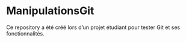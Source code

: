 # ManipulationsGit

Ce repository a été créé lors d’un projet étudiant pour tester Git et ses fonctionnalités.

